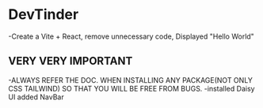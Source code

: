 # DevTinder

-Create a Vite + React, remove unnecessary code, Displayed "Hello World"

## VERY VERY IMPORTANT

-ALWAYS REFER THE DOC. WHEN INSTALLING ANY PACKAGE(NOT ONLY CSS TAILWIND) SO THAT YOU WILL BE FREE FROM BUGS.
-installed Daisy UI added NavBar
